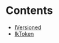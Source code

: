 

# Contents
- [IVersioned](IVersioned.sol/interface.IVersioned.md)
- [IkToken](IkToken.sol/interface.IkToken.md)
